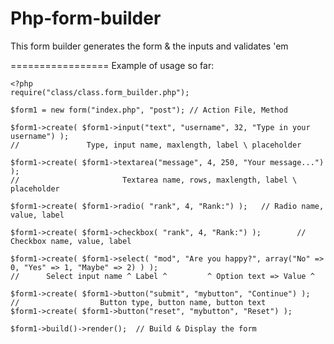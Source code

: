 Php-form-builder
================

This form builder generates the form &amp; the inputs and validates 'em

=================
Example of usage so far:

	<?php
	require("class/class.form_builder.php");

	$form1 = new form("index.php", "post");	// Action File, Method

	$form1->create( $form1->input("text", "username", 32, "Type in your username") );
	// 			     Type, input name, maxlength, label \ placeholder

	$form1->create( $form1->textarea("message", 4, 250, "Your message...") );
	//	                     Textarea name, rows, maxlength, label \ placeholder

	$form1->create( $form1->radio( "rank", 4, "Rank:") );	// Radio name, value, label

	$form1->create( $form1->checkbox( "rank", 4, "Rank:") );		// Checkbox name, value, label

	$form1->create( $form1->select( "mod", "Are you happy?", array("No" => 0, "Yes" => 1, "Maybe" => 2) ) );
	//		Select input name ^	Label ^ 		^ Option text => Value ^

	$form1->create( $form1->button("submit", "mybutton", "Continue") );
	// 		        	Button type, button name, button text
	$form1->create( $form1->button("reset", "mybutton", "Reset") );

	$form1->build()->render();	// Build & Display the form

